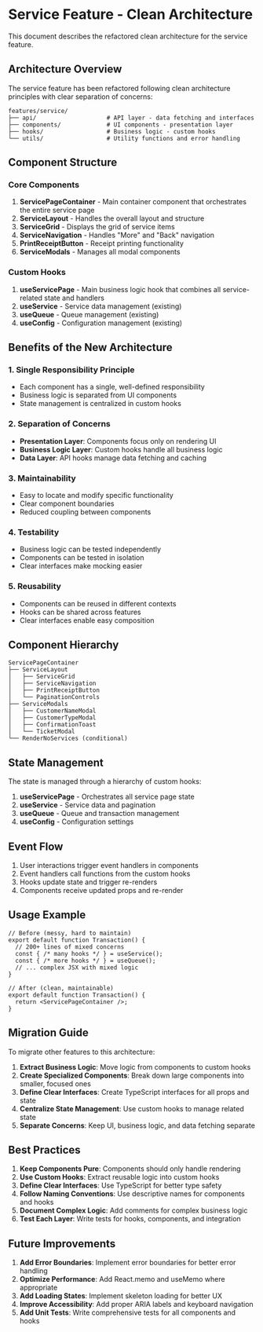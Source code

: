 # Service Feature - Clean Architecture

This document describes the refactored clean architecture for the service feature.

## Architecture Overview

The service feature has been refactored following clean architecture principles with clear separation of concerns:

```
features/service/
├── api/                    # API layer - data fetching and interfaces
├── components/             # UI components - presentation layer
├── hooks/                  # Business logic - custom hooks
└── utils/                  # Utility functions and error handling
```

## Component Structure

### Core Components

1. **ServicePageContainer** - Main container component that orchestrates the entire service page
2. **ServiceLayout** - Handles the overall layout and structure
3. **ServiceGrid** - Displays the grid of service items
4. **ServiceNavigation** - Handles "More" and "Back" navigation
5. **PrintReceiptButton** - Receipt printing functionality
6. **ServiceModals** - Manages all modal components

### Custom Hooks

1. **useServicePage** - Main business logic hook that combines all service-related state and handlers
2. **useService** - Service data management (existing)
3. **useQueue** - Queue management (existing)
4. **useConfig** - Configuration management (existing)

## Benefits of the New Architecture

### 1. Single Responsibility Principle
- Each component has a single, well-defined responsibility
- Business logic is separated from UI components
- State management is centralized in custom hooks

### 2. Separation of Concerns
- **Presentation Layer**: Components focus only on rendering UI
- **Business Logic Layer**: Custom hooks handle all business logic
- **Data Layer**: API hooks manage data fetching and caching

### 3. Maintainability
- Easy to locate and modify specific functionality
- Clear component boundaries
- Reduced coupling between components

### 4. Testability
- Business logic can be tested independently
- Components can be tested in isolation
- Clear interfaces make mocking easier

### 5. Reusability
- Components can be reused in different contexts
- Hooks can be shared across features
- Clear interfaces enable easy composition

## Component Hierarchy

```
ServicePageContainer
├── ServiceLayout
│   ├── ServiceGrid
│   ├── ServiceNavigation
│   ├── PrintReceiptButton
│   └── PaginationControls
├── ServiceModals
│   ├── CustomerNameModal
│   ├── CustomerTypeModal
│   ├── ConfirmationToast
│   └── TicketModal
└── RenderNoServices (conditional)
```

## State Management

The state is managed through a hierarchy of custom hooks:

1. **useServicePage** - Orchestrates all service page state
2. **useService** - Service data and pagination
3. **useQueue** - Queue and transaction management
4. **useConfig** - Configuration settings

## Event Flow

1. User interactions trigger event handlers in components
2. Event handlers call functions from the custom hooks
3. Hooks update state and trigger re-renders
4. Components receive updated props and re-render

## Usage Example

```tsx
// Before (messy, hard to maintain)
export default function Transaction() {
  // 200+ lines of mixed concerns
  const { /* many hooks */ } = useService();
  const { /* more hooks */ } = useQueue();
  // ... complex JSX with mixed logic
}

// After (clean, maintainable)
export default function Transaction() {
  return <ServicePageContainer />;
}
```

## Migration Guide

To migrate other features to this architecture:

1. **Extract Business Logic**: Move logic from components to custom hooks
2. **Create Specialized Components**: Break down large components into smaller, focused ones
3. **Define Clear Interfaces**: Create TypeScript interfaces for all props and state
4. **Centralize State Management**: Use custom hooks to manage related state
5. **Separate Concerns**: Keep UI, business logic, and data fetching separate

## Best Practices

1. **Keep Components Pure**: Components should only handle rendering
2. **Use Custom Hooks**: Extract reusable logic into custom hooks
3. **Define Clear Interfaces**: Use TypeScript for better type safety
4. **Follow Naming Conventions**: Use descriptive names for components and hooks
5. **Document Complex Logic**: Add comments for complex business logic
6. **Test Each Layer**: Write tests for hooks, components, and integration

## Future Improvements

1. **Add Error Boundaries**: Implement error boundaries for better error handling
2. **Optimize Performance**: Add React.memo and useMemo where appropriate
3. **Add Loading States**: Implement skeleton loading for better UX
4. **Improve Accessibility**: Add proper ARIA labels and keyboard navigation
5. **Add Unit Tests**: Write comprehensive tests for all components and hooks 